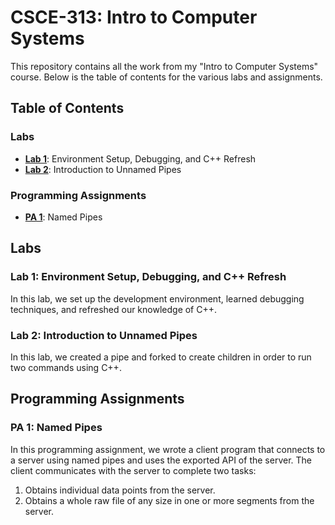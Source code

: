 # CSCE-313: Intro to Computer Systems

This repository contains all the work from my "Intro to Computer Systems" course. Below is the table of contents for the various labs and assignments.

## Table of Contents

### Labs

- [**Lab 1**](https://github.com/tsmith422/CSCE-313/tree/main/Lab1): Environment Setup, Debugging, and C++ Refresh
- [**Lab 2**](https://github.com/tsmith422/CSCE-313/tree/main/Lab2): Introduction to Unnamed Pipes

### Programming Assignments

- [**PA 1**](https://github.com/tsmith422/CSCE-313/tree/main/PA1): Named Pipes

## Labs

### Lab 1: Environment Setup, Debugging, and C++ Refresh
In this lab, we set up the development environment, learned debugging techniques, and refreshed our knowledge of C++.

### Lab 2: Introduction to Unnamed Pipes
In this lab, we created a pipe and forked to create children in order to run two commands using C++.

## Programming Assignments

### PA 1: Named Pipes
In this programming assignment, we wrote a client program that connects to a server using named pipes and uses the exported API of the server.
The client communicates with the server to complete two tasks:
1. Obtains individual data points from the server.
2. Obtains a whole raw file of any size in one or more segments
from the server.
